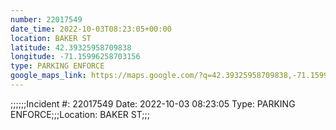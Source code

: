 ```yaml
---
number: 22017549
date_time: 2022-10-03T08:23:05+00:00
location: BAKER ST
latitude: 42.39325958709838
longitude: -71.15996258703156
type: PARKING ENFORCE
google_maps_link: https://maps.google.com/?q=42.39325958709838,-71.15996258703156
---
```


;;;;;;Incident #: 22017549   Date: 2022-10-03 08:23:05    Type: PARKING ENFORCE;;;Location: BAKER ST;;;
